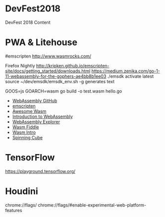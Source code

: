 # DevFest2018
DevFest 2018 Content

# PWA & Litehouse 

#emscripten
http://www.wasmrocks.com/

Firefox Nightly
http://kripken.github.io/emscripten-site/docs/getting_started/downloads.html
https://medium.zenika.com/go-1-11-webassembly-for-the-gophers-ae4bb8b1ee03
./emsdk activate latest
source ~/dev/emsdk/emsdk_env.sh
-g generates text

GOOS=js GOARCH=wasm go build -o test.wasm hello.go

* [WebAssembly GitHub](https://github.com/WebAssembly)
* [emscripten](https://github.com/kripken/emscripten)
* [Awesome Wasm](https://github.com/mbasso/awesome-wasm)
* [Introduction to WebAssembly](https://rsms.me/wasm-intro)
* [WebAssembly Explorer](https://mbebenita.github.io/WasmExplorer/)
* [Wasm Fiddle](https://wasdk.github.io/WasmFiddle/)
* [Wasm Intro](https://github.com/guybedford/wasm-intro)
* [Spinning Cube](https://github.com/callahad/spinning-cube)

# TensorFlow
https://playground.tensorflow.org/

# Houdini
chrome://flags/ 
chrome://flags/#enable-experimental-web-platform-features